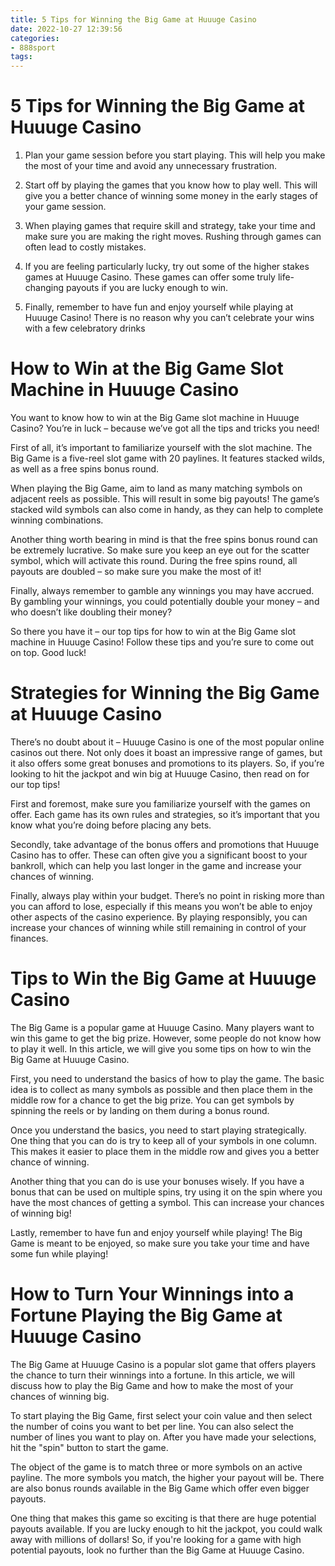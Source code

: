 ```yaml
---
title: 5 Tips for Winning the Big Game at Huuuge Casino
date: 2022-10-27 12:39:56
categories:
- 888sport
tags:
---
```



#  5 Tips for Winning the Big Game at Huuuge Casino

 1. Plan your game session before you start playing. This will help you make the most of your time and avoid any unnecessary frustration.

2. Start off by playing the games that you know how to play well. This will give you a better chance of winning some money in the early stages of your game session.

3. When playing games that require skill and strategy, take your time and make sure you are making the right moves. Rushing through games can often lead to costly mistakes.

4. If you are feeling particularly lucky, try out some of the higher stakes games at Huuuge Casino. These games can offer some truly life-changing payouts if you are lucky enough to win.

5. Finally, remember to have fun and enjoy yourself while playing at Huuuge Casino! There is no reason why you can’t celebrate your wins with a few celebratory drinks

#  How to Win at the Big Game Slot Machine in Huuuge Casino

You want to know how to win at the Big Game slot machine in Huuuge Casino? You’re in luck – because we’ve got all the tips and tricks you need!

First of all, it’s important to familiarize yourself with the slot machine. The Big Game is a five-reel slot game with 20 paylines. It features stacked wilds, as well as a free spins bonus round.

When playing the Big Game, aim to land as many matching symbols on adjacent reels as possible. This will result in some big payouts! The game’s stacked wild symbols can also come in handy, as they can help to complete winning combinations.

Another thing worth bearing in mind is that the free spins bonus round can be extremely lucrative. So make sure you keep an eye out for the scatter symbol, which will activate this round. During the free spins round, all payouts are doubled – so make sure you make the most of it!

Finally, always remember to gamble any winnings you may have accrued. By gambling your winnings, you could potentially double your money – and who doesn’t like doubling their money?

So there you have it – our top tips for how to win at the Big Game slot machine in Huuuge Casino! Follow these tips and you’re sure to come out on top. Good luck!

#  Strategies for Winning the Big Game at Huuuge Casino

There’s no doubt about it – Huuuge Casino is one of the most popular online casinos out there. Not only does it boast an impressive range of games, but it also offers some great bonuses and promotions to its players. So, if you’re looking to hit the jackpot and win big at Huuuge Casino, then read on for our top tips!

First and foremost, make sure you familiarize yourself with the games on offer. Each game has its own rules and strategies, so it’s important that you know what you’re doing before placing any bets.

Secondly, take advantage of the bonus offers and promotions that Huuuge Casino has to offer. These can often give you a significant boost to your bankroll, which can help you last longer in the game and increase your chances of winning.

Finally, always play within your budget. There’s no point in risking more than you can afford to lose, especially if this means you won’t be able to enjoy other aspects of the casino experience. By playing responsibly, you can increase your chances of winning while still remaining in control of your finances.

#  Tips to Win the Big Game at Huuuge Casino

The Big Game is a popular game at Huuuge Casino. Many players want to win this game to get the big prize. However, some people do not know how to play it well. In this article, we will give you some tips on how to win the Big Game at Huuuge Casino.

First, you need to understand the basics of how to play the game. The basic idea is to collect as many symbols as possible and then place them in the middle row for a chance to get the big prize. You can get symbols by spinning the reels or by landing on them during a bonus round.

Once you understand the basics, you need to start playing strategically. One thing that you can do is try to keep all of your symbols in one column. This makes it easier to place them in the middle row and gives you a better chance of winning.

Another thing that you can do is use your bonuses wisely. If you have a bonus that can be used on multiple spins, try using it on the spin where you have the most chances of getting a symbol. This can increase your chances of winning big!

Lastly, remember to have fun and enjoy yourself while playing! The Big Game is meant to be enjoyed, so make sure you take your time and have some fun while playing!

#  How to Turn Your Winnings into a Fortune Playing the Big Game at Huuuge Casino

The Big Game at Huuuge Casino is a popular slot game that offers players the chance to turn their winnings into a fortune. In this article, we will discuss how to play the Big Game and how to make the most of your chances of winning big.

To start playing the Big Game, first select your coin value and then select the number of coins you want to bet per line. You can also select the number of lines you want to play on. After you have made your selections, hit the "spin" button to start the game.

The object of the game is to match three or more symbols on an active payline. The more symbols you match, the higher your payout will be. There are also bonus rounds available in the Big Game which offer even bigger payouts.

One thing that makes this game so exciting is that there are huge potential payouts available. If you are lucky enough to hit the jackpot, you could walk away with millions of dollars! So, if you're looking for a game with high potential payouts, look no further than the Big Game at Huuuge Casino.
